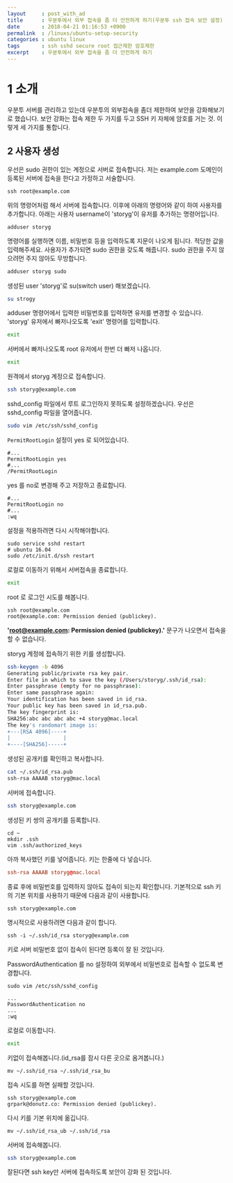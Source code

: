 ```yaml
---
layout     : post_with_ad
title      : 우분투에서 외부 접속을 좀 더 안전하게 하기(우분투 ssh 접속 보안 설정)
date       : 2018-04-21 01:16:53 +0900
permalink  : /linuxs/ubuntu-setup-security
categories : ubuntu linux
tags       : ssh sshd secure root 접근제한 암호제한
excerpt    : 우분투에서 외부 접속을 좀 더 안전하게 하기
---
```

# **1 소개**

우분투 서버를 관리하고 있는데 우분투의 외부접속을 좀더 제한하여 보안을 강화해보기로 했습니다. 보안 강화는 접속 제한 두 가지를 두고 SSH 키 자체에 암호를 거는 것. 이렇게 세 가지를 통합니다.

## **2 사용자 생성**

우선은 sudo 권한이 있는 계정으로 서버로 접속합니다. 저는 example.com 도메인이 등록된 서버에 접속을 한다고 가정하고 서술합니다.

```shell
ssh root@example.com
```

위의 명령어처럼 해서 서버에 접속합니다. 이후에 아래의 명령어와 같이 하여 사용자를 추가합니다. 아래는 사용자 username이 'storyg'이 유저를 추가하는 명령어입니다.

```shell
adduser storyg
```

명령어를 실행하면 이름, 비밀번호 등을 입력하도록 지문이 나오게 됩니다. 적당한 값을 입력해주세요. 사용자가 추가되면 sudo 권한을 갖도록 해줍니다. sudo 권한을 주지 않으려먼 주지 않아도 무방합니다.

```bash
adduser storyg sudo
```

생성된 user 'storyg'로 su(switch user) 해보겠습니다.

```bash
su strogy
```

adduser 명령어에서 입력한 비밀번호를 입력하면 유저를 변경할 수 있습니다. 'storyg' 유저에서 빠저나오도록 'exit' 명령어를 입력합니다.

```bash
exit
```

서버에서 빠저나오도록 root 유저에서 한번 더 빠저 나옵니다.

```bash
exit
```

원격에서 storyg 계정으로 접속합니다.

```bash
ssh storyg@example.com
```

sshd_config 파일에서 루트 로그인하지 못하도록 설정하겠습니다. 우선은 sshd_config 파일을 열어줍니다.

```bash
sudo vim /etc/ssh/sshd_config
```

`PermitRootLogin` 설정이 yes 로 되어있습니다.

```shell
#...
PermitRootLogin yes
#...
/PermitRootLogin
```

yes 를 no로 변경해 주고 저장하고 종료합니다.

```shell
#...
PermitRootLogin no
#...
:wq
```

설정을 적용하려면 다시 시작해야합니다.

```shell
sudo service sshd restart
# ubuntu 16.04
sudo /etc/init.d/ssh restart
```

로컬로 이동하기 위해서 서버접속을 종료합니다.

```bash
exit
```

root 로 로그인 시도를 해봅니다.

```shell
ssh root@example.com
root@example.com: Permission denied (publickey).
```
**'root@example.com: Permission denied (publickey).'** 문구가 나오면서 접속을 할 수 없습니다.

storyg 계정에 접속하기 위한 키를 생성합니다.

```bash
ssh-keygen -b 4096 
Generating public/private rsa key pair.
Enter file in which to save the key (/Users/storyg/.ssh/id_rsa): 
Enter passphrase (empty for no passphrase): 
Enter same passphrase again: 
Your identification has been saved in id_rsa.
Your public key has been saved in id_rsa.pub.
The key fingerprint is:
SHA256:abc abc abc abc +4 storyg@mac.local
The key's randomart image is:
+---[RSA 4096]----+
|                 |
+----[SHA256]-----+
```

생성된 공개키를 확인하고 복사합니다.

```bash
cat ~/.ssh/id_rsa.pub
ssh-rsa AAAAB storyg@mac.local
```
서버에 접속합니다.

```bash
ssh storyg@example.com
```

생성된 키 쌍의 공개키를 등록합니다.

```shell
cd ~
mkdir .ssh
vim .ssh/authorized_keys
```

아까 복사했던 키를 넣어줍니다. 키는 한줄에 다 넣습니다.

```conf
ssh-rsa AAAAB storyg@mac.local
```

종료 후에 비밀번호를 입력하지 않아도 접속이 되는지 확인합니다. 기본적으로 ssh 키의 기본 위치를 사용하기 때문에 다음과 같이 사용합니다.

```shell
ssh storyg@example.com
```

명시적으로 사용하려면 다음과 같이 합니다.

```shell
ssh -i ~/.ssh/id_rsa storyg@example.com
```

키로 서버 비밀번호 없이 접속이 된다면 등록이 잘 된 것입니다.

PasswordAuthentication 를 no 설정하여 외부에서 비밀번호로 접속할 수 없도록 변경합니다.

```shell
sudo vim /etc/ssh/sshd_config

...
PasswordAuthentication no
...
:wq
```

로컬로 이동합니다.

```bash
exit
```

키없이 접속해봅니다.(id_rsa를 잠시 다른 곳으로 옴겨봅니다.)

```shell
mv ~/.ssh/id_rsa ~/.ssh/id_rsa_bu
```

접속 시도를 하면 실패할 것입니다.

```shell
ssh storyg@example.com
grpark@donutz.co: Permission denied (publickey).
```

다시 키를 기본 위치에 옮깁니다.

```shell
mv ~/.ssh/id_rsa_ub ~/.ssh/id_rsa
```

서버에 접속해봅니다.

```bash
ssh storyg@example.com
```

잘된다면 ssh key만 서버에 접속하도록 보안이 강화 된 것입니다.